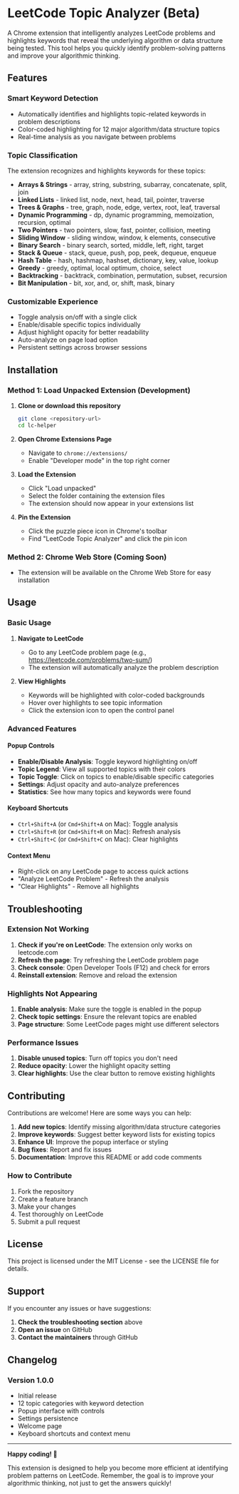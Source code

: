 # LeetCode Topic Analyzer (Beta)

A Chrome extension that intelligently analyzes LeetCode problems and highlights keywords that reveal the underlying algorithm or data structure being tested. This tool helps you quickly identify problem-solving patterns and improve your algorithmic thinking.

## Features

### Smart Keyword Detection
- Automatically identifies and highlights topic-related keywords in problem descriptions
- Color-coded highlighting for 12 major algorithm/data structure topics
- Real-time analysis as you navigate between problems

### Topic Classification
The extension recognizes and highlights keywords for these topics:

- **Arrays & Strings** - array, string, substring, subarray, concatenate, split, join
- **Linked Lists** - linked list, node, next, head, tail, pointer, traverse
- **Trees & Graphs** - tree, graph, node, edge, vertex, root, leaf, traversal
- **Dynamic Programming** - dp, dynamic programming, memoization, recursion, optimal
- **Two Pointers** - two pointers, slow, fast, pointer, collision, meeting
- **Sliding Window** - sliding window, window, k elements, consecutive
- **Binary Search** - binary search, sorted, middle, left, right, target
- **Stack & Queue** - stack, queue, push, pop, peek, dequeue, enqueue
- **Hash Table** - hash, hashmap, hashset, dictionary, key, value, lookup
- **Greedy** - greedy, optimal, local optimum, choice, select
- **Backtracking** - backtrack, combination, permutation, subset, recursion
- **Bit Manipulation** - bit, xor, and, or, shift, mask, binary

### Customizable Experience
- Toggle analysis on/off with a single click
- Enable/disable specific topics individually
- Adjust highlight opacity for better readability
- Auto-analyze on page load option
- Persistent settings across browser sessions

## Installation

### Method 1: Load Unpacked Extension (Development)

1. **Clone or download this repository**
   ```bash
   git clone <repository-url>
   cd lc-helper
   ```

2. **Open Chrome Extensions Page**
   - Navigate to `chrome://extensions/`
   - Enable "Developer mode" in the top right corner

3. **Load the Extension**
   - Click "Load unpacked"
   - Select the folder containing the extension files
   - The extension should now appear in your extensions list

4. **Pin the Extension**
   - Click the puzzle piece icon in Chrome's toolbar
   - Find "LeetCode Topic Analyzer" and click the pin icon

### Method 2: Chrome Web Store (Coming Soon)
- The extension will be available on the Chrome Web Store for easy installation

## Usage

### Basic Usage
1. **Navigate to LeetCode**
   - Go to any LeetCode problem page (e.g., https://leetcode.com/problems/two-sum/)
   - The extension will automatically analyze the problem description

2. **View Highlights**
   - Keywords will be highlighted with color-coded backgrounds
   - Hover over highlights to see topic information
   - Click the extension icon to open the control panel

### Advanced Features

#### Popup Controls
- **Enable/Disable Analysis**: Toggle keyword highlighting on/off
- **Topic Legend**: View all supported topics with their colors
- **Topic Toggle**: Click on topics to enable/disable specific categories
- **Settings**: Adjust opacity and auto-analyze preferences
- **Statistics**: See how many topics and keywords were found

#### Keyboard Shortcuts
- `Ctrl+Shift+A` (or `Cmd+Shift+A` on Mac): Toggle analysis
- `Ctrl+Shift+R` (or `Cmd+Shift+R` on Mac): Refresh analysis
- `Ctrl+Shift+C` (or `Cmd+Shift+C` on Mac): Clear highlights

#### Context Menu
- Right-click on any LeetCode page to access quick actions
- "Analyze LeetCode Problem" - Refresh the analysis
- "Clear Highlights" - Remove all highlights


## Troubleshooting

### Extension Not Working
1. **Check if you're on LeetCode**: The extension only works on leetcode.com
2. **Refresh the page**: Try refreshing the LeetCode problem page
3. **Check console**: Open Developer Tools (F12) and check for errors
4. **Reinstall extension**: Remove and reload the extension

### Highlights Not Appearing
1. **Enable analysis**: Make sure the toggle is enabled in the popup
2. **Check topic settings**: Ensure the relevant topics are enabled
3. **Page structure**: Some LeetCode pages might use different selectors

### Performance Issues
1. **Disable unused topics**: Turn off topics you don't need
2. **Reduce opacity**: Lower the highlight opacity setting
3. **Clear highlights**: Use the clear button to remove existing highlights

## Contributing

Contributions are welcome! Here are some ways you can help:

1. **Add new topics**: Identify missing algorithm/data structure categories
2. **Improve keywords**: Suggest better keyword lists for existing topics
3. **Enhance UI**: Improve the popup interface or styling
4. **Bug fixes**: Report and fix issues
5. **Documentation**: Improve this README or add code comments

### How to Contribute
1. Fork the repository
2. Create a feature branch
3. Make your changes
4. Test thoroughly on LeetCode
5. Submit a pull request

## License

This project is licensed under the MIT License - see the LICENSE file for details.

## Support

If you encounter any issues or have suggestions:

1. **Check the troubleshooting section** above
2. **Open an issue** on GitHub
3. **Contact the maintainers** through GitHub

## Changelog

### Version 1.0.0
- Initial release
- 12 topic categories with keyword detection
- Popup interface with controls
- Settings persistence
- Welcome page
- Keyboard shortcuts and context menu

---

**Happy coding! 🚀**

This extension is designed to help you become more efficient at identifying problem patterns on LeetCode. Remember, the goal is to improve your algorithmic thinking, not just to get the answers quickly!
